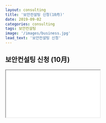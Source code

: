 ```yaml
---
layout: consulting
title: '보안컨설팅 신청(10月)'
date: 2019-09-02
categories: consulting
tags: 보안컨설팅
image: '/images/business.jpg'
lead_text: '보안컨설팅 신청'
---
```


## 보안컨설팅 신청 (10月)


<iframe src={{site.data.global.consulting}}>로드 중…</iframe>